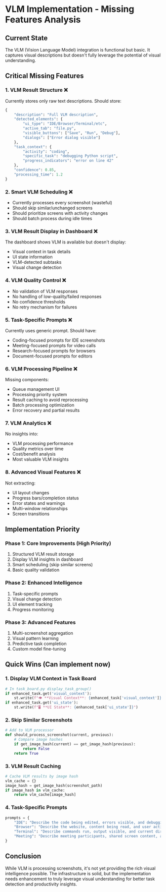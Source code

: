 # VLM Implementation - Missing Features Analysis

## Current State
The VLM (Vision Language Model) integration is functional but basic. It captures visual descriptions but doesn't fully leverage the potential of visual understanding.

## Critical Missing Features

### 1. **VLM Result Structure** ❌
Currently stores only raw text descriptions. Should store:
```python
{
    "description": "Full VLM description",
    "detected_elements": {
        "ui_type": "IDE/Browser/Terminal/etc",
        "active_tab": "file.py",
        "visible_buttons": ["Save", "Run", "Debug"],
        "dialogs": ["Error dialog visible"]
    },
    "task_context": {
        "activity": "coding",
        "specific_task": "debugging Python script",
        "progress_indicators": "error on line 42"
    },
    "confidence": 0.85,
    "processing_time": 1.2
}
```

### 2. **Smart VLM Scheduling** ❌
- Currently processes every screenshot (wasteful)
- Should skip similar/unchanged screens
- Should prioritize screens with activity changes
- Should batch process during idle times

### 3. **VLM Result Display in Dashboard** ❌
The dashboard shows VLM is available but doesn't display:
- Visual context in task details
- UI state information
- VLM-detected subtasks
- Visual change detection

### 4. **VLM Quality Control** ❌
- No validation of VLM responses
- No handling of low-quality/failed responses  
- No confidence thresholds
- No retry mechanism for failures

### 5. **Task-Specific Prompts** ❌
Currently uses generic prompt. Should have:
- Coding-focused prompts for IDE screenshots
- Meeting-focused prompts for video calls
- Research-focused prompts for browsers
- Document-focused prompts for editors

### 6. **VLM Processing Pipeline** ❌
Missing components:
- Queue management UI
- Processing priority system
- Result caching to avoid reprocessing
- Batch processing optimization
- Error recovery and partial results

### 7. **VLM Analytics** ❌
No insights into:
- VLM processing performance
- Quality metrics over time
- Cost/benefit analysis
- Most valuable VLM insights

### 8. **Advanced Visual Features** ❌
Not extracting:
- UI layout changes
- Progress bars/completion status
- Error states and warnings
- Multi-window relationships
- Screen transitions

## Implementation Priority

### Phase 1: Core Improvements (High Priority)
1. Structured VLM result storage
2. Display VLM insights in dashboard
3. Smart scheduling (skip similar screens)
4. Basic quality validation

### Phase 2: Enhanced Intelligence
1. Task-specific prompts
2. Visual change detection
3. UI element tracking
4. Progress monitoring

### Phase 3: Advanced Features
1. Multi-screenshot aggregation
2. Visual pattern learning
3. Predictive task completion
4. Custom model fine-tuning

## Quick Wins (Can implement now)

### 1. Display VLM Context in Task Board
```python
# In task_board.py display_task_group()
if enhanced_task.get('visual_context'):
    st.write(f"👁️ **Visual Context**: {enhanced_task['visual_context']}")
if enhanced_task.get('ui_state'):
    st.write(f"🖥️ **UI State**: {enhanced_task['ui_state']}")
```

### 2. Skip Similar Screenshots
```python
# Add to VLM processor
def should_process_screenshot(current, previous):
    # Compare image hashes
    if get_image_hash(current) == get_image_hash(previous):
        return False
    return True
```

### 3. VLM Result Caching
```python
# Cache VLM results by image hash
vlm_cache = {}
image_hash = get_image_hash(screenshot_path)
if image_hash in vlm_cache:
    return vlm_cache[image_hash]
```

### 4. Task-Specific Prompts
```python
prompts = {
    "IDE": "Describe the code being edited, errors visible, and debugging state",
    "Browser": "Describe the website, content being read, and user actions",
    "Terminal": "Describe commands run, output visible, and current directory",
    "Meeting": "Describe meeting participants, shared screen content, and UI elements"
}
```

## Conclusion

While VLM is processing screenshots, it's not yet providing the rich visual intelligence possible. The infrastructure is solid, but the implementation needs enhancement to truly leverage visual understanding for better task detection and productivity insights.